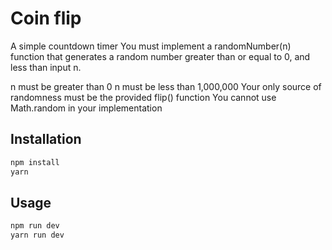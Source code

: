 # Coin flip

A simple countdown timer
You must implement a randomNumber(n) function that generates a random number greater than or equal to 0, and less than input n.

n must be greater than 0
n must be less than 1,000,000
Your only source of randomness must be the provided flip() function
You cannot use Math.random in your implementation

## Installation

```bash
npm install 
yarn
```

## Usage

```bash
npm run dev 
yarn run dev
```